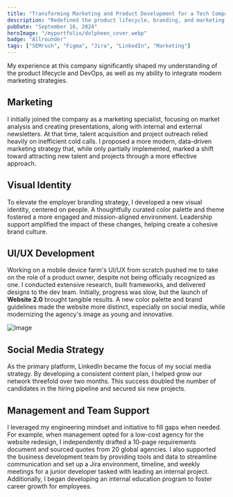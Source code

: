 ```yaml
---
title: "Transforming Marketing and Product Development for a Tech Company"  
description: "Redefined the product lifecycle, branding, and marketing strategies to enhance talent attraction and drive project growth."  
pubDate: "September 16, 2024"  
heroImage: "/myportfolio/dolpheen_cover.webp"  
badge: "Allrounder"  
tags: ["SEMrush", "Figma", "Jira", "LinkedIn", "Marketing"]  
---
```


My experience at this company significantly shaped my understanding of the product lifecycle and DevOps, as well as my ability to integrate modern marketing strategies.

## Marketing

I initially joined the company as a marketing specialist, focusing on market analysis and creating presentations, along with internal and external newsletters. At that time, talent acquisition and project outreach relied heavily on inefficient cold calls. I proposed a more modern, data-driven marketing strategy that, while only partially implemented, marked a shift toward attracting new talent and projects through a more effective approach.

## Visual Identity

To elevate the employer branding strategy, I developed a new visual identity, centered on people. A thoughtfully curated color palette and theme fostered a more engaged and mission-aligned environment. Leadership support amplified the impact of these changes, helping create a cohesive brand culture.

## UI/UX Development

Working on a mobile device farm's UI/UX from scratch pushed me to take on the role of a product owner, despite not being officially recognized as one. I conducted extensive research, built frameworks, and delivered designs to the dev team. Initially, progress was slow, but the launch of **Website 2.0** brought tangible results. A new color palette and brand guidelines made the website more distinct, especially on social media, while modernizing the agency's image as young and innovative.

![Image](/myportfolio/dolpheen_selection.webp)

## Social Media Strategy

As the primary platform, LinkedIn became the focus of my social media strategy. By developing a consistent content plan, I helped grow our network threefold over two months. This success doubled the number of candidates in the hiring pipeline and secured six new projects. 

## Management and Team Support

I leveraged my engineering mindset and initiative to fill gaps when needed. For example, when management opted for a low-cost agency for the website redesign, I independently drafted a 10-page requirements document and sourced quotes from 20 global agencies. I also supported the business development team by providing tools and data to streamline communication and set up a Jira environment, timeline, and weekly meetings for a junior developer tasked with leading an internal project. Additionally, I began developing an internal education program to foster career growth for employees.






